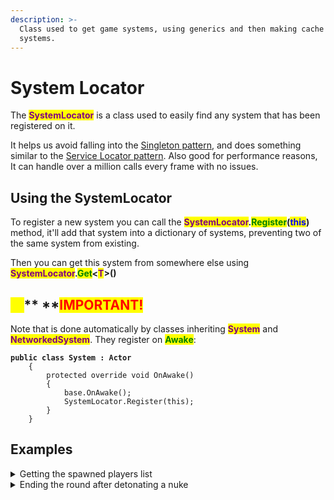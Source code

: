 ```yaml
---
description: >-
  Class used to get game systems, using generics and then making cache of said
  systems.
---
```


# System Locator

The <mark style="color:purple;">**SystemLocator**</mark> is a class used to easily find any system that has been registered on it.&#x20;

It helps us avoid falling into the [Singleton pattern](https://gameprogrammingpatterns.com/singleton.html), and does something similar to the [Service Locator pattern](https://gameprogrammingpatterns.com/service-locator.html). Also good for performance reasons, It can handle over a million calls every frame with no issues.

## Using the SystemLocator

To register a new system you can call the <mark style="color:purple;">**SystemLocator**</mark>**.**<mark style="color:green;">**Register**</mark>**(**<mark style="color:blue;">**this**</mark>**)** method, it'll add that system into a dictionary of systems, preventing two of the same system from existing.&#x20;

Then you can get this system from somewhere else using <mark style="color:purple;">**SystemLocator**</mark>**.**<mark style="color:green;">**Get**</mark>**<**<mark style="color:purple;">**T**</mark>**>()**

## <mark style="color:yellow;">**⚠️**</mark>** **<mark style="color:red;">**IMPORTANT!**</mark>&#x20;

Note that is done automatically by classes inheriting <mark style="color:purple;">**System**</mark> and <mark style="color:purple;">**NetworkedSystem**</mark>. They register on <mark style="color:green;">**Awake**</mark>:

<pre><code><strong>public class System : Actor
</strong>    {
        protected override void OnAwake()
        {
            base.OnAwake();
            SystemLocator.Register(this);
        }
    }
</code></pre>

## Examples

<details>

<summary>Getting the spawned players list</summary>

<mark style="color:purple;">EntitySpawnSystem</mark> entitySpawnSystem = <mark style="color:purple;">SystemLocator</mark>.<mark style="color:green;">Get</mark><<mark style="color:purple;">EntitySpawnSystem</mark>>();&#x20;

<mark style="color:purple;">List</mark><<mark style="color:purple;">PlayerControllable</mark>> playersToAssign = entitySpawnSystem.<mark style="color:blue;">SpawnedPlayers</mark>;

</details>

<details>

<summary>Ending the round after detonating a nuke</summary>

_<mark style="color:blue;">// Ends the round, regardless of how many objectives were completed</mark>_ <mark style="color:purple;">SystemLocator</mark>.<mark style="color:green;">Get</mark><<mark style="color:purple;">GamemodeSystem</mark>>().<mark style="color:green;">EndRound</mark>();

</details>
